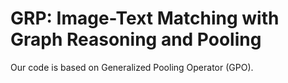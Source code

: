 # GRP: Image-Text Matching with Graph Reasoning and Pooling
Our code is based on Generalized Pooling Operator (GPO).
